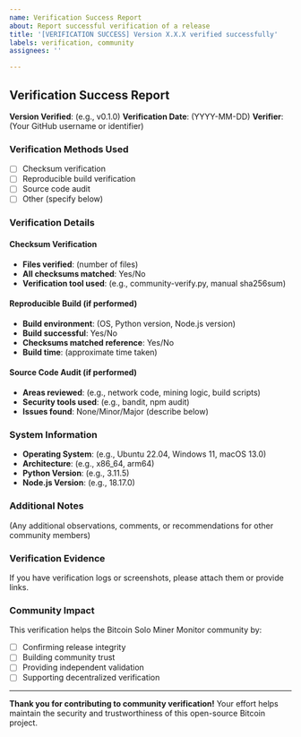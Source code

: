 ```yaml
---
name: Verification Success Report
about: Report successful verification of a release
title: '[VERIFICATION SUCCESS] Version X.X.X verified successfully'
labels: verification, community
assignees: ''

---
```


## Verification Success Report

**Version Verified**: (e.g., v0.1.0)
**Verification Date**: (YYYY-MM-DD)
**Verifier**: (Your GitHub username or identifier)

### Verification Methods Used

- [ ] Checksum verification
- [ ] Reproducible build verification
- [ ] Source code audit
- [ ] Other (specify below)

### Verification Details

#### Checksum Verification
- **Files verified**: (number of files)
- **All checksums matched**: Yes/No
- **Verification tool used**: (e.g., community-verify.py, manual sha256sum)

#### Reproducible Build (if performed)
- **Build environment**: (OS, Python version, Node.js version)
- **Build successful**: Yes/No
- **Checksums matched reference**: Yes/No
- **Build time**: (approximate time taken)

#### Source Code Audit (if performed)
- **Areas reviewed**: (e.g., network code, mining logic, build scripts)
- **Security tools used**: (e.g., bandit, npm audit)
- **Issues found**: None/Minor/Major (describe below)

### System Information

- **Operating System**: (e.g., Ubuntu 22.04, Windows 11, macOS 13.0)
- **Architecture**: (e.g., x86_64, arm64)
- **Python Version**: (e.g., 3.11.5)
- **Node.js Version**: (e.g., 18.17.0)

### Additional Notes

(Any additional observations, comments, or recommendations for other community members)

### Verification Evidence

If you have verification logs or screenshots, please attach them or provide links.

### Community Impact

This verification helps the Bitcoin Solo Miner Monitor community by:
- [ ] Confirming release integrity
- [ ] Building community trust
- [ ] Providing independent validation
- [ ] Supporting decentralized verification

---

**Thank you for contributing to community verification!** Your effort helps maintain the security and trustworthiness of this open-source Bitcoin project.